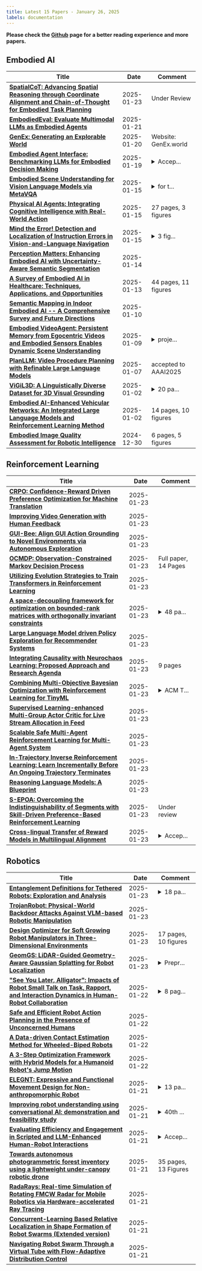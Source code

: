 ```yaml
---
title: Latest 15 Papers - January 26, 2025
labels: documentation
---
```

**Please check the [Github](https://github.com/zezhishao/MTS_Daily_ArXiv) page for a better reading experience and more papers.**

## Embodied AI
| **Title** | **Date** | **Comment** |
| --- | --- | --- |
| **[SpatialCoT: Advancing Spatial Reasoning through Coordinate Alignment and Chain-of-Thought for Embodied Task Planning](http://arxiv.org/abs/2501.10074v3)** | 2025-01-23 | Under Review |
| **[EmbodiedEval: Evaluate Multimodal LLMs as Embodied Agents](http://arxiv.org/abs/2501.11858v1)** | 2025-01-21 |  |
| **[GenEx: Generating an Explorable World](http://arxiv.org/abs/2412.09624v4)** | 2025-01-20 | Website: GenEx.world |
| **[Embodied Agent Interface: Benchmarking LLMs for Embodied Decision Making](http://arxiv.org/abs/2410.07166v3)** | 2025-01-19 | <details><summary>Accep...</summary><p>Accepted for oral presentation at NeurIPS 2024 in the Datasets and Benchmarks track. Final Camera version</p></details> |
| **[Embodied Scene Understanding for Vision Language Models via MetaVQA](http://arxiv.org/abs/2501.09167v1)** | 2025-01-15 | <details><summary>for t...</summary><p>for the project webpage, see https://metadriverse.github.io/metavqa</p></details> |
| **[Physical AI Agents: Integrating Cognitive Intelligence with Real-World Action](http://arxiv.org/abs/2501.08944v1)** | 2025-01-15 | 27 pages, 3 figures |
| **[Mind the Error! Detection and Localization of Instruction Errors in Vision-and-Language Navigation](http://arxiv.org/abs/2403.10700v2)** | 2025-01-15 | <details><summary>3 fig...</summary><p>3 figures, 8 pages. Accepted at IROS'24</p></details> |
| **[Perception Matters: Enhancing Embodied AI with Uncertainty-Aware Semantic Segmentation](http://arxiv.org/abs/2408.02297v2)** | 2025-01-14 |  |
| **[A Survey of Embodied AI in Healthcare: Techniques, Applications, and Opportunities](http://arxiv.org/abs/2501.07468v1)** | 2025-01-13 | 44 pages, 11 figures |
| **[Semantic Mapping in Indoor Embodied AI -- A Comprehensive Survey and Future Directions](http://arxiv.org/abs/2501.05750v1)** | 2025-01-10 |  |
| **[Embodied VideoAgent: Persistent Memory from Egocentric Videos and Embodied Sensors Enables Dynamic Scene Understanding](http://arxiv.org/abs/2501.00358v2)** | 2025-01-09 | <details><summary>proje...</summary><p>project page: https://embodied-videoagent.github.io/</p></details> |
| **[PlanLLM: Video Procedure Planning with Refinable Large Language Models](http://arxiv.org/abs/2412.19139v2)** | 2025-01-07 | accepted to AAAI2025 |
| **[ViGiL3D: A Linguistically Diverse Dataset for 3D Visual Grounding](http://arxiv.org/abs/2501.01366v1)** | 2025-01-02 | <details><summary>20 pa...</summary><p>20 pages with 5 figures and 11 tables</p></details> |
| **[Embodied AI-Enhanced Vehicular Networks: An Integrated Large Language Models and Reinforcement Learning Method](http://arxiv.org/abs/2501.01141v1)** | 2025-01-02 | 14 pages, 10 figures |
| **[Embodied Image Quality Assessment for Robotic Intelligence](http://arxiv.org/abs/2412.18774v2)** | 2024-12-30 | 6 pages, 5 figures |

## Reinforcement Learning
| **Title** | **Date** | **Comment** |
| --- | --- | --- |
| **[CRPO: Confidence-Reward Driven Preference Optimization for Machine Translation](http://arxiv.org/abs/2501.13927v1)** | 2025-01-23 |  |
| **[Improving Video Generation with Human Feedback](http://arxiv.org/abs/2501.13918v1)** | 2025-01-23 |  |
| **[GUI-Bee: Align GUI Action Grounding to Novel Environments via Autonomous Exploration](http://arxiv.org/abs/2501.13896v1)** | 2025-01-23 |  |
| **[OCMDP: Observation-Constrained Markov Decision Process](http://arxiv.org/abs/2411.07087v4)** | 2025-01-23 | Full paper, 14 Pages |
| **[Utilizing Evolution Strategies to Train Transformers in Reinforcement Learning](http://arxiv.org/abs/2501.13883v1)** | 2025-01-23 |  |
| **[A space-decoupling framework for optimization on bounded-rank matrices with orthogonally invariant constraints](http://arxiv.org/abs/2501.13830v1)** | 2025-01-23 | <details><summary>48 pa...</summary><p>48 pages, 12 figures, 6 tables</p></details> |
| **[Large Language Model driven Policy Exploration for Recommender Systems](http://arxiv.org/abs/2501.13816v1)** | 2025-01-23 |  |
| **[Integrating Causality with Neurochaos Learning: Proposed Approach and Research Agenda](http://arxiv.org/abs/2501.13763v1)** | 2025-01-23 | 9 pages |
| **[Combining Multi-Objective Bayesian Optimization with Reinforcement Learning for TinyML](http://arxiv.org/abs/2305.14109v3)** | 2025-01-23 | <details><summary>ACM T...</summary><p>ACM Transactions on Evolutionary Learning and Optimization, 14 pages, 9 figures</p></details> |
| **[Supervised Learning-enhanced Multi-Group Actor Critic for Live Stream Allocation in Feed](http://arxiv.org/abs/2412.10381v2)** | 2025-01-23 |  |
| **[Scalable Safe Multi-Agent Reinforcement Learning for Multi-Agent System](http://arxiv.org/abs/2501.13727v1)** | 2025-01-23 |  |
| **[In-Trajectory Inverse Reinforcement Learning: Learn Incrementally Before An Ongoing Trajectory Terminates](http://arxiv.org/abs/2410.15612v5)** | 2025-01-23 |  |
| **[Reasoning Language Models: A Blueprint](http://arxiv.org/abs/2501.11223v3)** | 2025-01-23 |  |
| **[S-EPOA: Overcoming the Indistinguishability of Segments with Skill-Driven Preference-Based Reinforcement Learning](http://arxiv.org/abs/2408.12130v2)** | 2025-01-23 | Under review |
| **[Cross-lingual Transfer of Reward Models in Multilingual Alignment](http://arxiv.org/abs/2410.18027v2)** | 2025-01-23 | <details><summary>Accep...</summary><p>Accepted to NAACL 2025</p></details> |

## Robotics
| **Title** | **Date** | **Comment** |
| --- | --- | --- |
| **[Entanglement Definitions for Tethered Robots: Exploration and Analysis](http://arxiv.org/abs/2402.04909v2)** | 2025-01-23 | <details><summary>18 pa...</summary><p>18 pages, 9 figures. Published on IEEE Access</p></details> |
| **[TrojanRobot: Physical-World Backdoor Attacks Against VLM-based Robotic Manipulation](http://arxiv.org/abs/2411.11683v3)** | 2025-01-23 |  |
| **[Design Optimizer for Soft Growing Robot Manipulators in Three-Dimensional Environments](http://arxiv.org/abs/2501.00368v3)** | 2025-01-23 | 17 pages, 10 figures |
| **[GeomGS: LiDAR-Guided Geometry-Aware Gaussian Splatting for Robot Localization](http://arxiv.org/abs/2501.13417v1)** | 2025-01-23 | <details><summary>Prepr...</summary><p>Preprint, Under review</p></details> |
| **["See You Later, Alligator": Impacts of Robot Small Talk on Task, Rapport, and Interaction Dynamics in Human-Robot Collaboration](http://arxiv.org/abs/2501.13233v1)** | 2025-01-22 | <details><summary>8 pag...</summary><p>8 pages, 4 figures, preprint for HRI25, the 20th edition of the IEEE/ACM International Conference on Human-Robot Interaction</p></details> |
| **[Safe and Efficient Robot Action Planning in the Presence of Unconcerned Humans](http://arxiv.org/abs/2501.13203v1)** | 2025-01-22 |  |
| **[A Data-driven Contact Estimation Method for Wheeled-Biped Robots](http://arxiv.org/abs/2410.12345v3)** | 2025-01-22 |  |
| **[A 3-Step Optimization Framework with Hybrid Models for a Humanoid Robot's Jump Motion](http://arxiv.org/abs/2501.12594v1)** | 2025-01-22 |  |
| **[ELEGNT: Expressive and Functional Movement Design for Non-anthropomorphic Robot](http://arxiv.org/abs/2501.12493v1)** | 2025-01-21 | <details><summary>13 pa...</summary><p>13 pages, manuscript under review</p></details> |
| **[Improving robot understanding using conversational AI: demonstration and feasibility study](http://arxiv.org/abs/2501.12214v1)** | 2025-01-21 | <details><summary>40th ...</summary><p>40th Anniversary, IEEE International Conference on Robotics and Automation,2024</p></details> |
| **[Evaluating Efficiency and Engagement in Scripted and LLM-Enhanced Human-Robot Interactions](http://arxiv.org/abs/2501.12128v1)** | 2025-01-21 | <details><summary>Accep...</summary><p>Accepted as a Late-Breaking Report to the 2025, 20th ACM/IEEE International Conference on Human-Robot Interaction (HRI)</p></details> |
| **[Towards autonomous photogrammetric forest inventory using a lightweight under-canopy robotic drone](http://arxiv.org/abs/2501.12073v1)** | 2025-01-21 | 35 pages, 13 Figures |
| **[RadaRays: Real-time Simulation of Rotating FMCW Radar for Mobile Robotics via Hardware-accelerated Ray Tracing](http://arxiv.org/abs/2310.03505v2)** | 2025-01-21 |  |
| **[Concurrent-Learning Based Relative Localization in Shape Formation of Robot Swarms (Extended version)](http://arxiv.org/abs/2410.06052v4)** | 2025-01-21 |  |
| **[Navigating Robot Swarm Through a Virtual Tube with Flow-Adaptive Distribution Control](http://arxiv.org/abs/2501.11938v1)** | 2025-01-21 |  |

